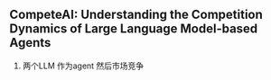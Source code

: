 ## CompeteAI: Understanding the Competition Dynamics of Large Language Model-based Agents
1. 两个LLM 作为agent 然后市场竞争
